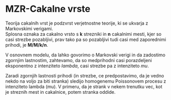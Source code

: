 # MZR-Cakalne vrste

Teorija cakalnih vrst je podzvrst verjetnostne teorije, ki se ukvarja z Markovskimi verigami.  
Splosna oznaka za cakalno vrsto s **k** strezniki in **n** cakalnimi mesti, kjer so casi strezbe pozabljivi, prav tako pa so pozabljivi tudi casi med zaporednimi prihodi, je **M/M/k/n**.  

V osnovnem modelu, da lahko govorimo o Markovski verigi in da zadostimo zgornjim lastnostim, zahtevamo, da so medprihodni casi porazdeljeni eksponentno z intenziteto _lambda_, casi strezbe pa z intenziteto _mu_.  

Zaradi zgornjih lastnosti prihodi (in strezbe, ce predpostavimo, da je vedno nekdo na voljo za biti stranka) sledijo homogenemu Poissonovem procesu z intenziteto lambda (mu). V primeru, da je strank v nekem trenutku vec, kot je streznih mest in cakalnice, potem stranka oddide.

